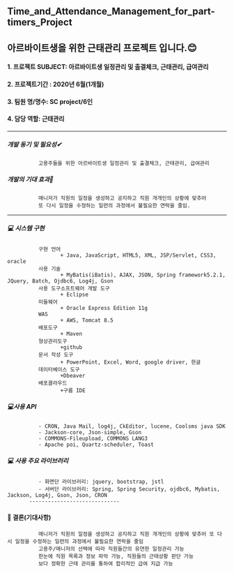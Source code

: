 ## Time_and_Attendance_Management_for_part-timers_Project
아르바이트생을 위한 근태관리 프로젝트 입니다.😊
-----------
#### 1. 프로젝트 SUBJECT: 아르바이트생 일정관리 및 출결체크, 근태관리, 급여관리
#### 2. 프로젝트기간 : 2020년 6월(1개월)
#### 3. 팀원 명/명수: SC project/6인
#### 4. 담당 역할: 근태관리
------------

#####  개발 동기 및 필요성✔

              고용주들을 위한 아르바이트생 일정관리 및 출결체크, 근태관리, 급여관리
              
#####  개발의 기대 효과👀

              매니저가 직원의 일정을 생성하고 공지하고 직원 개개인의 상황에 맞추어
              또 다시 일정을 수정하는 일련의 과정에서 불필요한 연락을 줄임.
       
 --------------------------
  ##### 💻 시스템 구현
  
              구현 언어
                     + Java, JavaScript, HTML5, XML, JSP/Servlet, CSS3, oracle
              사용 기술
                     + MyBatis(iBatis), AJAX, JSON, Spring framework5.2.1, JQuery, Batch, Ojdbc6, Log4j, Gson
              사용 도구소프트웨어 개발 도구
                     + Eclipse
              미들웨어
                     + Oracle Express Edition 11g
              WAS
                     + AWS, Tomcat 8.5
              배포도구
                     + Maven
              형상관리도구
                     +github
              문서 작성 도구
                     + PowerPoint, Excel, Word, google driver, 한글
              데이터베이스 도구
                     +Dbeaver
              배포클라우드
                     +구름 IDE
                  
                  
   ##### 💻사용 API
         
              - CRON, Java Mail, log4j, CkEditor, lucene, Coolsms java SDK
              - Jackson-core, Json-simple, Gson
              - COMMONS-Fileupload, COMMONS LANG3
              - Apache poi, Quartz-scheduler, Toast
              
        
        
   ##### 💻 사용 주요 라이브러리
          
              - 화면단 라이브러리: jquery, bootstrap, jstl
              - 서버단 라이브러리: Spring, Spring Security, ojdbc6, Mybatis, Jackson, Log4j, Gson, Json, CRON
           -----------------------------   
              
  #### 📌 결론(기대사항)
              매니저가 직원의 일정을 생성하고 공지하고 직원 개개인의 상황에 맞추어 또 다시 일정을 수정하는 일련의 과정에서 불필요한 연락을 줄임
              고용주/매니저의 선택에 따라 직원들간의 유연한 일정관리 가능
              한눈에 직원 목록과 정보 파악 가능, 직원들의 근태상황 판단 가능
              보다 정확한 근태 관리를 통하여 합리적인 급여 지급 가능
              
              
              

